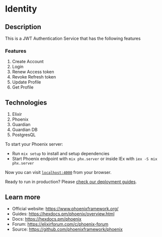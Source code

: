 # Identity

## Description

This is a JWT Authentication Service that has the following features

### Features

1. Create Account
2. Login
3. Renew Access token
4. Revoke Refresh token
5. Update Profile
6. Get Profile

## Technologies

1. Elixir
2. Phoenix
3. Guardian
4. Guardian DB
5. PostgresQL

To start your Phoenix server:

- Run `mix setup` to install and setup dependencies
- Start Phoenix endpoint with `mix phx.server` or inside IEx with `iex -S mix phx.server`

Now you can visit [`localhost:4000`](http://localhost:4000) from your browser.

Ready to run in production? Please [check our deployment guides](https://hexdocs.pm/phoenix/deployment.html).

## Learn more

- Official website: https://www.phoenixframework.org/
- Guides: https://hexdocs.pm/phoenix/overview.html
- Docs: https://hexdocs.pm/phoenix
- Forum: https://elixirforum.com/c/phoenix-forum
- Source: https://github.com/phoenixframework/phoenix
